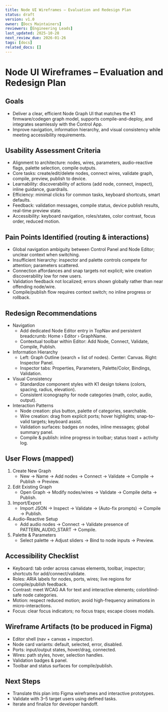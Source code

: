 ```yaml
---
title: Node UI Wireframes – Evaluation and Redesign Plan
status: draft
version: v1.0
owner: [Docs Maintainers]
reviewers: [Engineering Leads]
last_updated: 2025-10-28
next_review_due: 2026-01-26
tags: [docs]
related_docs: []
---
```

# Node UI Wireframes – Evaluation and Redesign Plan

## Goals
- Deliver a clear, efficient Node Graph UI that matches the K1 firmware/codegen graph model, supports compile-and-deploy, and integrates seamlessly with the Control App.
- Improve navigation, information hierarchy, and visual consistency while meeting accessibility requirements.

## Usability Assessment Criteria
- Alignment to architecture: nodes, wires, parameters, audio-reactive flags, palette selection, compile outputs.
- Core tasks: create/edit/delete nodes, connect wires, validate graph, compile, preview, publish to device.
- Learnability: discoverability of actions (add node, connect, inspect), inline guidance, guardrails.
- Efficiency: minimal clicks for common tasks, keyboard shortcuts, smart defaults.
- Feedback: validation messages, compile status, device publish results, real-time preview state.
- Accessibility: keyboard navigation, roles/states, color contrast, focus order, reduced motion.

## Pain Points Identified (routing & interactions)
- Global navigation ambiguity between Control Panel and Node Editor; unclear context when switching.
- Insufficient hierarchy: inspector and palette controls compete for attention; parameters scattered.
- Connection affordances and snap targets not explicit; wire creation discoverability low for new users.
- Validation feedback not localized; errors shown globally rather than near offending node/wire.
- Compile/publish flow requires context switch; no inline progress or rollback.

## Redesign Recommendations
- Navigation
  - Add dedicated Node Editor entry in TopNav and persistent breadcrumb: Home › Editor › GraphName.
  - Contextual toolbar within Editor: Add Node, Connect, Validate, Compile, Publish.
- Information Hierarchy
  - Left: Graph Outline (search + list of nodes). Center: Canvas. Right: Inspector Panel.
  - Inspector tabs: Properties, Parameters, Palette/Color, Bindings, Validation.
- Visual Consistency
  - Standardize component styles with K1 design tokens (colors, spacing, radius, elevation).
  - Consistent iconography for node categories (math, color, audio, output).
- Interaction Patterns
  - Node creation: plus button, palette of categories, searchable.
  - Wire creation: drag from explicit ports; hover highlights; snap-to-valid targets; keyboard assist.
  - Validation surfaces: badges on nodes, inline messages; global summary panel.
  - Compile & publish: inline progress in toolbar; status toast + activity log.

## User Flows (mapped)
1) Create New Graph
   - New → Name → Add nodes → Connect → Validate → Compile → Publish → Preview.
2) Edit Existing Graph
   - Open Graph → Modify nodes/wires → Validate → Compile delta → Publish.
3) Import/Export
   - Import JSON → Inspect → Validate → (Auto-fix prompts) → Compile → Publish.
4) Audio-Reactive Setup
   - Add audio nodes → Connect → Validate presence of PATTERN_AUDIO_START → Compile.
5) Palette & Parameters
   - Select palette → Adjust sliders → Bind to node inputs → Preview.

## Accessibility Checklist
- Keyboard: tab order across canvas elements, toolbar, inspector; shortcuts for add/connect/validate.
- Roles: ARIA labels for nodes, ports, wires; live regions for compile/publish feedback.
- Contrast: meet WCAG AA for text and interactive elements; colorblind-safe node categories.
- Motion: respect reduced motion; avoid high-frequency animations in micro-interactions.
- Focus: clear focus indicators; no focus traps; escape closes modals.

## Wireframe Artifacts (to be produced in Figma)
- Editor shell (nav + canvas + inspector).
- Node card variants: default, selected, error, disabled.
- Ports: input/output states, hover/drag, connected.
- Wires: path styles, hover, selection handles.
- Validation badges & panel.
- Toolbar and status surfaces for compile/publish.

## Next Steps
- Translate this plan into Figma wireframes and interactive prototypes.
- Validate with 3–5 target users using defined tasks.
- Iterate and finalize for developer handoff.


